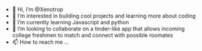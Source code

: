 - 👋 Hi, I’m @Xenotrop
- 👀 I’m interested in building cool projects and learning more about coding
- 🌱 I’m currently learning Javascript and python
- 💞️ I’m looking to collaborate on a tinder-like app that allows incoming college freshmen to match and connect with possible roomates
- 📫 How to reach me ...

<!---
Xenotrop/Xenotrop is a ✨ special ✨ repository because its `README.md` (this file) appears on your GitHub profile.
You can click the Preview link to take a look at your changes.
--->
